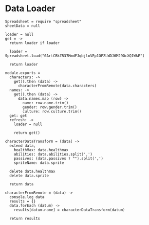 Data Loader
===========

    Spreadsheet = require "spreadsheet"
    sheetData = null

    loader = null
    get = ->
      return loader if loader

      loader = Spreadsheet.load("0ArtCBkZR37MmdFJqbjloVEp1OFZLWDJ6M29OcXQ1WkE")

      return loader

    module.exports =
      characters: ->
        get().then (data) ->
          characterFromRemote(data.characters)
      names: ->
        get().then (data) ->
          data.names.map (row) ->
            name: row.name.trim()
            gender: row.gender.trim()
            culture: row.culture.trim()
      get: get
      refresh: ->
        loader = null

        return get()

    characterDataTransform = (data) ->
      extend data,
        healthMax: data.healthmax
        abilities: data.abilities.split(',')
        passives: (data.passives ? "").split(',')
        spriteName: data.sprite

      delete data.healthmax
      delete data.sprite

      return data

    characterFromRemote = (data) ->
      console.log data
      results = {}
      data.forEach (datum) ->
        results[datum.name] = characterDataTransform(datum)

      return results
